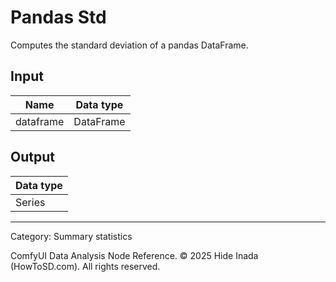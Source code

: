 # Pandas Std
Computes the standard deviation of a pandas DataFrame.

## Input
| Name | Data type |
|---|---|
| dataframe | DataFrame |

## Output
| Data type |
|---|
| Series |

<HR>
Category: Summary statistics

ComfyUI Data Analysis Node Reference. © 2025 Hide Inada (HowToSD.com). All rights reserved.

